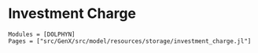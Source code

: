 # Investment Charge
```@autodocs
Modules = [DOLPHYN]
Pages = ["src/GenX/src/model/resources/storage/investment_charge.jl"]
```